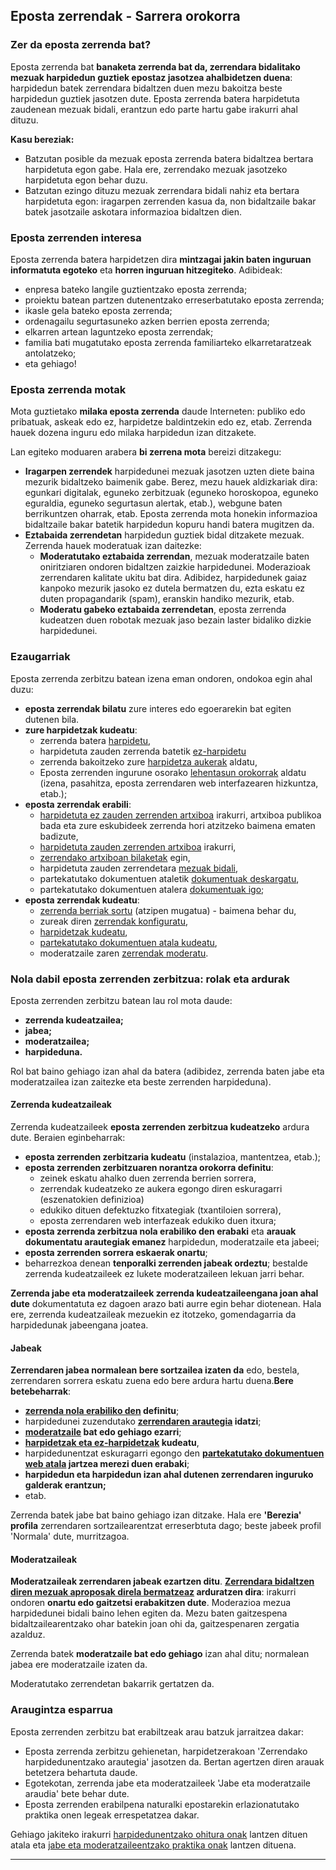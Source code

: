 Eposta zerrendak - Sarrera orokorra
-----------------------------------

### Zer da eposta zerrenda bat?

Eposta zerrenda bat **banaketa zerrenda bat da, zerrendara bidalitako mezuak harpidedun guztiek epostaz jasotzea ahalbidetzen duena**: harpidedun batek zerrendara bidaltzen duen mezu bakoitza beste harpidedun guztiek jasotzen dute. Eposta zerrenda batera harpidetuta zaudenean mezuak bidali, erantzun edo parte hartu gabe irakurri ahal dituzu.

**Kasu bereziak:**

-   Batzutan posible da mezuak eposta zerrenda batera bidaltzea bertara harpidetuta egon gabe. Hala ere, zerrendako mezuak jasotzeko harpidetuta egon behar duzu.
-   Batzutan ezingo dituzu mezuak zerrendara bidali nahiz eta bertara harpidetuta egon: iragarpen zerrenden kasua da, non bidaltzaile bakar batek jasotzaile askotara informazioa bidaltzen dien.

### Eposta zerrenden interesa

Eposta zerrenda batera harpidetzen dira **mintzagai jakin baten inguruan informatuta egoteko** eta **horren inguruan hitzegiteko**. Adibideak:

-   enpresa bateko langile guztientzako eposta zerrenda;
-   proiektu batean partzen dutenentzako erreserbatutako eposta zerrenda;
-   ikasle gela bateko eposta zerrenda;
-   ordenagailu segurtasuneko azken berrien eposta zerrenda;
-   elkarren artean laguntzeko eposta zerrendak;
-   familia bati mugatutako eposta zerrenda familiarteko elkarretaratzeak antolatzeko;
-   eta gehiago!

### Eposta zerrenda motak

Mota guztietako **milaka eposta zerrenda** daude Interneten: publiko edo pribatuak, askeak edo ez, harpidetze baldintzekin edo ez, etab. Zerrenda hauek dozena inguru edo milaka harpidedun izan ditzakete.

Lan egiteko moduaren arabera **bi zerrena mota** bereizi ditzakegu:

-   **Iragarpen zerrendek** harpidedunei mezuak jasotzen uzten diete baina mezurik bidaltzeko baimenik gabe. Berez, mezu hauek aldizkariak dira: egunkari digitalak, eguneko zerbitzuak (eguneko horoskopoa, eguneko eguraldia, eguneko segurtasun alertak, etab.), webgune baten berrikuntzen oharrak, etab. Eposta zerrenda mota honekin informazioa bidaltzaile bakar batetik harpidedun kopuru handi batera mugitzen da.
-   **Eztabaida zerrendetan** harpidedun guztiek bidal ditzakete mezuak. Zerrenda hauek moderatuak izan daitezke:
    -   **Moderatutako eztabaida zerrendan**, mezuak moderatzaile baten oniritziaren ondoren bidaltzen zaizkie harpidedunei. Moderazioak zerrendaren kalitate ukitu bat dira. Adibidez, harpidedunek gaiaz kanpoko mezurik jasoko ez dutela bermatzen du, ezta eskatu ez duten propagandarik (spam), eranskin handiko mezurik, etab.
    -   **Moderatu gabeko eztabaida zerrendetan**, eposta zerrenda kudeatzen duen robotak mezuak jaso bezain laster bidaliko dizkie harpidedunei.

### <span id="features"></span>Ezaugarriak

Eposta zerrenda zerbitzu batean izena eman ondoren, ondokoa egin ahal duzu:

-   **eposta zerrendak bilatu** zure interes edo egoerarekin bat egiten dutenen bila.
-   **zure harpidetzak kudeatu**:
    -   zerrenda batera [harpidetu](user.md#subscribe),
    -   harpidetuta zauden zerrenda batetik [ez-harpidetu](user.md#unsubscribe)
    -   zerrenda bakoitzeko zure [harpidetza aukerak](user.md#options) aldatu,
    -   Eposta zerrenden ingurune osorako [lehentasun orokorrak](user.md#pref) aldatu (izena, pasahitza, eposta zerrendaren web interfazearen hizkuntza, etab.);
-   **eposta zerrendak erabili**:
    -   [harpidetuta ez zauden zerrenden artxiboa](arc.md) irakurri, artxiboa publikoa bada eta zure eskubideek zerrenda hori atzitzeko baimena ematen badizute,
    -   [harpidetuta zauden zerrenden artxiboa](arc.md) irakurri,
    -   [zerrendako artxiboan bilaketak](arc.md#arcsearch) egin,
    -   harpidetuta zauden zerrendetara [mezuak bidali](sendmsg.md),
    -   partekatutako dokumentuen ataletik [dokumentuak deskargatu](shared.md#shared_read),
    -   partekatutako dokumentuen atalera [dokumentuak igo](shared.md#shared_upload);
-   **eposta zerrendak kudeatu**:
    -   [zerrenda berriak sortu](admin.md#create_list) (atzipen mugatua) - baimena behar du,
    -   zureak diren [zerrendak konfiguratu](admin.md#edit_list),
    -   [harpidetzak kudeatu](admin.md#manage_members),
    -   [partekatutako dokumentuen atala kudeatu](admin.md#manage_shared),
    -   moderatzaile zaren [zerrendak moderatu](admin.md#moderate).

### <span id="roles"></span>Nola dabil eposta zerrenden zerbitzua: rolak eta ardurak

Eposta zerrenden zerbitzu batean lau rol mota daude:

-   **zerrenda kudeatzailea;**
-   **jabea;**
-   **moderatzailea;**
-   **harpideduna.**

Rol bat baino gehiago izan ahal da batera (adibidez, zerrenda baten jabe eta moderatzailea izan zaitezke eta beste zerrenden harpideduna).

#### Zerrenda kudeatzaileak

Zerrenda kudeatzaileek **eposta zerrenden zerbitzua kudeatzeko** ardura dute. Beraien eginbeharrak:

-   **eposta zerrenden zerbitzaria kudeatu** (instalazioa, mantentzea, etab.);
-   **eposta zerrenden zerbitzuaren norantza orokorra definitu**:
    -   zeinek eskatu ahalko duen zerrenda berrien sorrera,
    -   zerrendak kudeatzeko ze aukera egongo diren eskuragarri (eszenatokien definizioa)
    -   edukiko dituen defektuzko fitxategiak (txantiloien sorrera),
    -   eposta zerrendaren web interfazeak edukiko duen itxura;
-   **eposta zerrenda zerbitzua nola erabiliko den erabaki** eta **arauak dokumentatu arautegiak emanez** harpidedun, moderatzaile eta jabeei;
-   **eposta zerrenden sorrera eskaerak onartu**;
-   beharrezkoa denean **tenporalki zerrenden jabeak ordeztu**; bestalde zerrenda kudeatzaileek ez lukete moderatzaileen lekuan jarri behar.

**Zerrenda jabe eta moderatzaileek zerrenda kudeatzaileengana joan ahal dute** dokumentatuta ez dagoen arazo bati aurre egin behar diotenean. Hala ere, zerrenda kudeatzaileak mezuekin ez itotzeko, gomendagarria da harpidedunak jabeengana joatea.

#### Jabeak

**Zerrendaren jabea normalean bere sortzailea izaten da** edo, bestela, zerrendaren sorrera eskatu zuena edo bere ardura hartu duena.**Bere betebeharrak**:

-   **[zerrenda nola erabiliko den](admin.md#edit_list) definitu**;
-   harpidedunei zuzendutako **[zerrendaren arautegia](admin.md#charter) idatzi**;
-   **[moderatzaile](listconfig.md#description) bat edo gehiago ezarri**;
-   **[harpidetzak eta ez-harpidetzak](admin.md#manage_members) kudeatu**,
-   harpidedunentzat eskuragarri egongo den **[partekatutako dokumentuen web atala](admin.md#manage_shared) jartzea merezi duen erabaki**;
-   **harpidedun eta harpidedun izan ahal dutenen zerrendaren inguruko galderak erantzun;**
-   etab.

Zerrenda batek jabe bat baino gehiago izan ditzake. Hala ere **'Berezia' profila** zerrendaren sortzailearentzat erreserbtuta dago; beste jabeek profil 'Normala' dute, murritzagoa.

#### Moderatzaileak

**Moderatzaileak zerrendaren jabeak ezartzen ditu**. **[Zerrendara bidaltzen diren mezuak aproposak direla bermatzeaz](admin.md#moderate) arduratzen dira**: irakurri ondoren **onartu edo gaitzetsi erabakitzen dute**. Moderazioa mezua harpidedunei bidali baino lehen egiten da. Mezu baten gaitzespena bidaltzailearentzako ohar batekin joan ohi da, gaitzespenaren zergatia azalduz.

Zerrenda batek **moderatzaile bat edo gehiago** izan ahal ditu; normalean jabea ere moderatzaile izaten da.

Moderatutako zerrendetan bakarrik gertatzen da.

### <span id="policy"></span>Araugintza esparrua

Eposta zerrenden zerbitzu bat erabiltzeak arau batzuk jarraitzea dakar:

-   Eposta zerrenda zerbitzu gehienetan, harpidetzerakoan 'Zerrendako harpidedunentzako arautegia' jasotzen da. Bertan agertzen diren arauak betetzera behartuta daude.
-   Egotekotan, zerrenda jabe eta moderatzaileek 'Jabe eta moderatzaile araudia' bete behar dute.
-   Eposta zerrenden erabilpena naturalki epostarekin erlazionatutako praktika onen legeak errespetatzea dakar.

Gehiago jakiteko irakurri [harpidedunentzako ohitura onak](sendmsg.md#rulesuser) lantzen dituen atala eta [jabe eta moderatzaileentzako praktika onak](admin.md#rulesadmin) lantzen dituena.

------------------------------------------------------------------------

